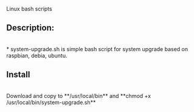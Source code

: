 Linux bash scripts

<h2>Description:</h2><br />
* system-upgrade.sh is simple bash script for system upgrade based on raspbian, debia, ubuntu.

<h2>Install</h2><br />
Download and copy to **/usr/local/bin** and **chmod +x /usr/local/bin/system-upgrade.sh**
